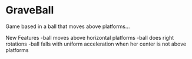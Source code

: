 GraveBall
=========

Game based in a ball that moves above platforms...

New Features
-ball moves above horizontal platforms
-ball does right rotations
-ball falls with uniform acceleration when her center is not above platforms
